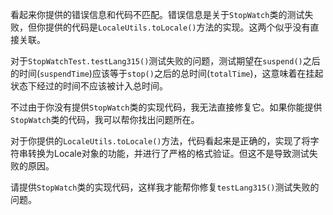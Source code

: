 看起来你提供的错误信息和代码不匹配。错误信息是关于`StopWatch`类的测试失败，但你提供的代码是`LocaleUtils.toLocale()`方法的实现。这两个似乎没有直接关联。

对于`StopWatchTest.testLang315()`测试失败的问题，测试期望在`suspend()`之后的时间(`suspendTime`)应该等于`stop()`之后的总时间(`totalTime`)，这意味着在挂起状态下经过的时间不应该被计入总时间。

不过由于你没有提供`StopWatch`类的实现代码，我无法直接修复它。如果你能提供`StopWatch`类的代码，我可以帮你找出问题所在。

对于你提供的`LocaleUtils.toLocale()`方法，代码看起来是正确的，实现了将字符串转换为Locale对象的功能，并进行了严格的格式验证。但这不是导致测试失败的原因。

请提供`StopWatch`类的实现代码，这样我才能帮你修复`testLang315()`测试失败的问题。